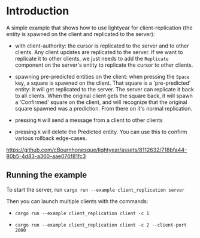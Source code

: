 # Introduction

A simple example that shows how to use lightyear for client-replication (the entity is spawned on the client and replicated to the server):
  - with client-authority: the cursor is replicated to the server and to other clients. Any client updates are replicated to the server.
    If we want to replicate it to other clients, we just needs to add the `Replicate` component on the server's entity to replicate the cursor to other clients.
  
  - spawning pre-predicted entities on the client: when pressing the `Space` key, a square is spawned on the client. That square is a 'pre-predicted' entity:
    it will get replicated to the server. The server can replicate it back to all clients.
    When the original client gets the square back, it will spawn a 'Confirmed' square on the client, and will recognize
    that the original square spawned was a prediction. From there on it's normal replication.

  - pressing `M` will send a message from a client to other clients

  - pressing `K` will delete the Predicted entity. You can use this to confirm various rollback edge-cases.


https://github.com/cBournhonesque/lightyear/assets/8112632/718bfa44-80b5-4d83-a360-aae076f81fc3


## Running the example


To start the server, run `cargo run --example client_replication server`

Then you can launch multiple clients with the commands:

- `cargo run --example client_replication client -c 1`

- `cargo run --example client_replication client -c 2 --client-port 2000`
